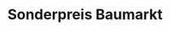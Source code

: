 ---
title: "Sonderpreis Baumarkt"
url: /bad-neustadt-an-der-saale/sonderpreis-baumarkt/
shop: Baumarkt
---
